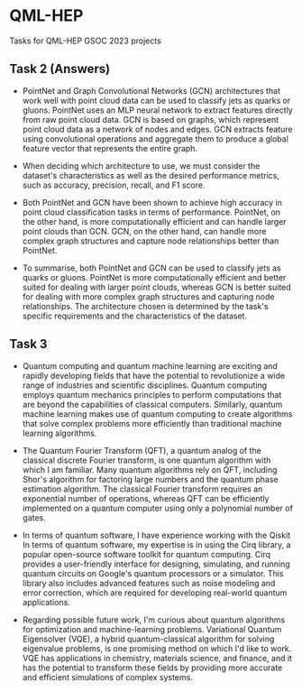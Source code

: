 # QML-HEP
Tasks for QML-HEP GSOC 2023 projects

## Task 2 (Answers)

- PointNet and Graph Convolutional Networks (GCN) architectures that work well with point cloud data can be used to classify jets as quarks or gluons. PointNet uses an MLP neural network to extract features directly from raw point cloud data. GCN is based on graphs, which represent point cloud data as a network of nodes and edges. GCN extracts feature using convolutional operations and aggregate them to produce a global feature vector that represents the entire graph.

- When deciding which architecture to use, we must consider the dataset's characteristics as well as the desired performance metrics, such as accuracy, precision, recall, and F1 score.

- Both PointNet and GCN have been shown to achieve high accuracy in point cloud classification tasks in terms of performance. PointNet, on the other hand, is more computationally efficient and can handle larger point clouds than GCN. GCN, on the other hand, can handle more complex graph structures and capture node relationships better than PointNet. 

- To summarise, both PointNet and GCN can be used to classify jets as quarks or gluons. PointNet is more computationally efficient and better suited for dealing with larger point clouds, whereas GCN is better suited for dealing with more complex graph structures and capturing node relationships. The architecture chosen is determined by the task's specific requirements and the characteristics of the dataset.

## Task 3

- Quantum computing and quantum machine learning are exciting and rapidly developing fields that have the potential to revolutionize a wide range of industries and scientific disciplines. Quantum computing employs quantum mechanics principles to perform computations that are beyond the capabilities of classical computers. Similarly, quantum machine learning makes use of quantum computing to create algorithms that solve complex problems more efficiently than traditional machine learning algorithms.

- The Quantum Fourier Transform (QFT), a quantum analog of the classical discrete Fourier transform, is one quantum algorithm with which I am familiar. Many quantum algorithms rely on QFT, including Shor's algorithm for factoring large numbers and the quantum phase estimation algorithm. The classical Fourier transform requires an exponential number of operations, whereas QFT can be efficiently implemented on a quantum computer using only a polynomial number of gates.

- In terms of quantum software, I have experience working with the Qiskit In terms of quantum software, my expertise is in using the Cirq library, a popular open-source software toolkit for quantum computing. Cirq provides a user-friendly interface for designing, simulating, and running quantum circuits on Google's quantum processors or a simulator. This library also includes advanced features such as noise modeling and error correction, which are required for developing real-world quantum applications.

- Regarding possible future work, I'm curious about quantum algorithms for optimization and machine-learning problems. Variational Quantum Eigensolver (VQE), a hybrid quantum-classical algorithm for solving eigenvalue problems, is one promising method on which I'd like to work. VQE has applications in chemistry, materials science, and finance, and it has the potential to transform these fields by providing more accurate and efficient simulations of complex systems.
